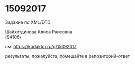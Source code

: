 # 15092017
Задание по XML/DTD  

Шайхетдинова Алиса Раисовна  
(S4108)  
  
см. https://kodaktor.ru/g/15092017

результаты, пожалуйста, помещайте в репозиторий-ответ
